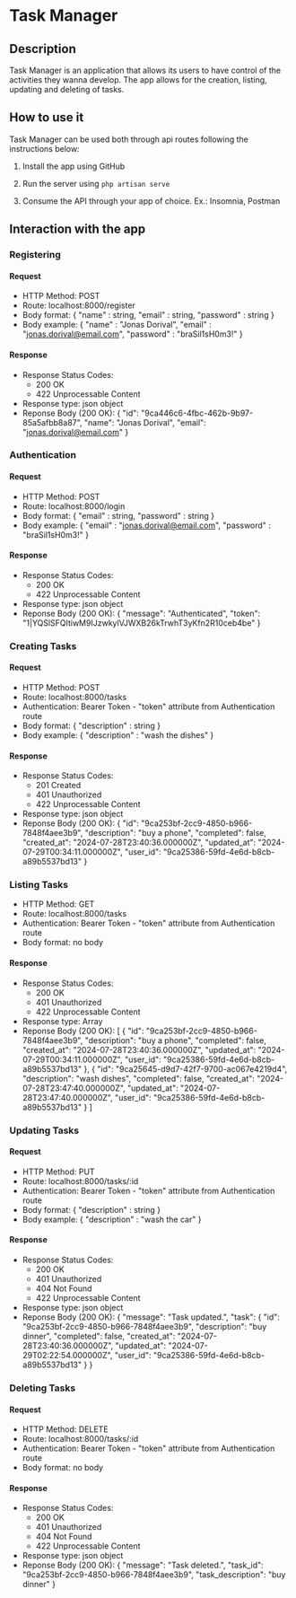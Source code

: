 # Task Manager

## Description

Task Manager is an application that allows its users to have control of the activities they wanna develop.
The app allows for the creation, listing, updating and deleting of tasks.

## How to use it

Task Manager can be used both through api routes following the instructions below:

1. Install the app using GitHub
    
2. Run the server using ```php artisan serve```

3. Consume the API through your app of choice. Ex.: Insomnia, Postman

## Interaction with the app

### Registering

#### Request

- HTTP Method: POST
- Route: localhost:8000/register
- Body format:
{
    "name" : string,
    "email" : string,
    "password" : string
}
- Body example:
{
    "name" : "Jonas Dorival",
    "email" : "jonas.dorival@email.com",
    "password" : "braSil1sH0m3!"
}

#### Response
- Response Status Codes:
    - 200 OK
    - 422 Unprocessable Content
- Response type: json object
- Reponse Body (200 OK):
{
	"id": "9ca446c6-4fbc-462b-9b97-85a5afbb8a87",
	"name": "Jonas Dorival",
	"email": "jonas.dorival@email.com"
}

### Authentication

#### Request

- HTTP Method: POST
- Route: localhost:8000/login
- Body format:
{
    "email" : string,
    "password" : string
}
- Body example:
{
    "email" : "jonas.dorival@email.com",
    "password" : "braSil1sH0m3!"
}

#### Response
- Response Status Codes:
    - 200 OK
    - 422 Unprocessable Content
- Response type: json object
- Reponse Body (200 OK):
{
	"message": "Authenticated",
	"token": "1|YQSlSFQItiwM9IJzwkylVJWXB26kTrwhT3yKfn2R10ceb4be"
}

### Creating Tasks

#### Request

- HTTP Method: POST
- Route: localhost:8000/tasks
- Authentication: Bearer Token - "token" attribute from Authentication route
- Body format:
{
    "description" : string
}
- Body example:
{
    "description" : "wash the dishes"
}

#### Response

- Response Status Codes:
    - 201 Created
    - 401 Unauthorized
    - 422 Unprocessable Content
- Response type: json object
- Reponse Body (200 OK):
{
    "id": "9ca253bf-2cc9-4850-b966-7848f4aee3b9",
    "description": "buy a phone",
    "completed": false,
    "created_at": "2024-07-28T23:40:36.000000Z",
    "updated_at": "2024-07-29T00:34:11.000000Z",
    "user_id": "9ca25386-59fd-4e6d-b8cb-a89b5537bd13"
}

### Listing Tasks

- HTTP Method: GET
- Route: localhost:8000/tasks
- Authentication: Bearer Token - "token" attribute from Authentication route
- Body format:
no body

#### Response

- Response Status Codes:
    - 200 OK
    - 401 Unauthorized
    - 422 Unprocessable Content
- Response type: Array
- Reponse Body (200 OK):
[
	{
		"id": "9ca253bf-2cc9-4850-b966-7848f4aee3b9",
		"description": "buy a phone",
		"completed": false,
		"created_at": "2024-07-28T23:40:36.000000Z",
		"updated_at": "2024-07-29T00:34:11.000000Z",
		"user_id": "9ca25386-59fd-4e6d-b8cb-a89b5537bd13"
	},
	{
		"id": "9ca25645-d9d7-42f7-9700-ac067e4219d4",
		"description": "wash dishes",
		"completed": false,
		"created_at": "2024-07-28T23:47:40.000000Z",
		"updated_at": "2024-07-28T23:47:40.000000Z",
		"user_id": "9ca25386-59fd-4e6d-b8cb-a89b5537bd13"
	}
]

### Updating Tasks

#### Request

- HTTP Method: PUT
- Route: localhost:8000/tasks/:id
- Authentication: Bearer Token - "token" attribute from Authentication route
- Body format:
{
    "description" : string
}
- Body example:
{
    "description" : "wash the car"
}

#### Response

- Response Status Codes:
    - 200 OK
    - 401 Unauthorized
    - 404 Not Found
    - 422 Unprocessable Content
- Response type: json object
- Reponse Body (200 OK):
{
	"message": "Task updated.",
	"task": {
		"id": "9ca253bf-2cc9-4850-b966-7848f4aee3b9",
		"description": "buy dinner",
		"completed": false,
		"created_at": "2024-07-28T23:40:36.000000Z",
		"updated_at": "2024-07-29T02:22:54.000000Z",
		"user_id": "9ca25386-59fd-4e6d-b8cb-a89b5537bd13"
	}
}

### Deleting Tasks

#### Request

- HTTP Method: DELETE
- Route: localhost:8000/tasks/:id
- Authentication: Bearer Token - "token" attribute from Authentication route
- Body format:
no body

#### Response

- Response Status Codes:
    - 200 OK
    - 401 Unauthorized
    - 404 Not Found
    - 422 Unprocessable Content
- Response type: json object
- Reponse Body (200 OK):
{
	"message": "Task deleted.",
	"task_id": "9ca253bf-2cc9-4850-b966-7848f4aee3b9",
	"task_description": "buy dinner"
}
